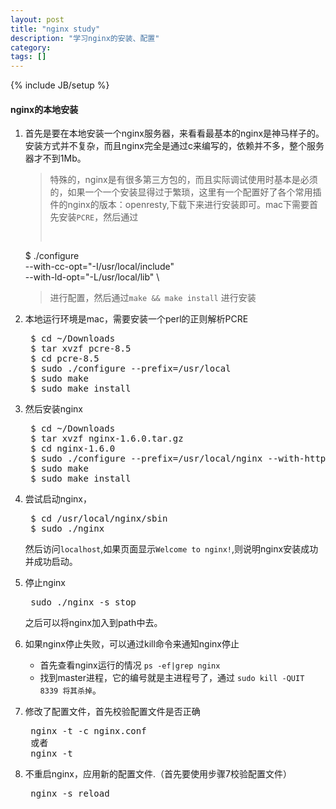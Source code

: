 ```yaml
---
layout: post
title: "nginx study"
description: "学习nginx的安装、配置"
category: 
tags: []
---
```

{% include JB/setup %}

#### nginx的本地安装
	
1. 首先是要在本地安装一个nginx服务器，来看看最基本的nginx是神马样子的。安装方式并不复杂，而且nginx完全是通过c来编写的，依赖并不多，整个服务器才不到1Mb。

	> 特殊的，nginx是有很多第三方包的，而且实际调试使用时基本是必须的，如果一个一个安装显得过于繁琐，这里有一个配置好了各个常用插件的nginx的版本：openresty,下载下来进行安装即可。mac下需要首先安装```PCRE```，然后通过
	> <pre>
	$ ./configure \
             --with-cc-opt="-I/usr/local/include" \
             --with-ld-opt="-L/usr/local/lib" \ </pre>
    > 进行配置，然后通过```make && make install``` 进行安装

2. 本地运行环境是mac，需要安装一个perl的正则解析PCRE
	<pre>
	$ cd ~/Downloads
	$ tar xvzf pcre-8.5
	$ cd pcre-8.5
	$ sudo ./configure --prefix=/usr/local
	$ sudo make
	$ sudo make install	</pre>

3. 然后安装nginx
	<pre>
	$ cd ~/Downloads
	$ tar xvzf nginx-1.6.0.tar.gz
	$ cd nginx-1.6.0
	$ sudo ./configure --prefix=/usr/local/nginx --with-http_ssl_module --with-cc-opt="-Wno-deprecated-declarations"
	$ sudo make
	$ sudo make install	</pre>

4. 尝试启动nginx，
	<pre>
	$ cd /usr/local/nginx/sbin
	$ sudo ./nginx	</pre>
	然后访问```localhost```,如果页面显示```Welcome to nginx!```,则说明nginx安装成功并成功启动。

5. 停止nginx
	<pre>
	sudo ./nginx -s stop 	</pre>
	之后可以将nginx加入到path中去。

6. 如果nginx停止失败，可以通过kill命令来通知nginx停止
	+ 首先查看nginx运行的情况 ```ps -ef|grep nginx```
	+ 找到master进程，它的编号就是主进程号了，通过 ```sudo kill -QUIT 8339 将其杀掉```。

7. 修改了配置文件，首先校验配置文件是否正确
	<pre>
	nginx -t -c nginx.conf
	或者
	nginx -t </pre>

8. 不重启nginx，应用新的配置文件.（首先要使用步骤7校验配置文件）
	<pre>
	nginx -s reload </pre>





